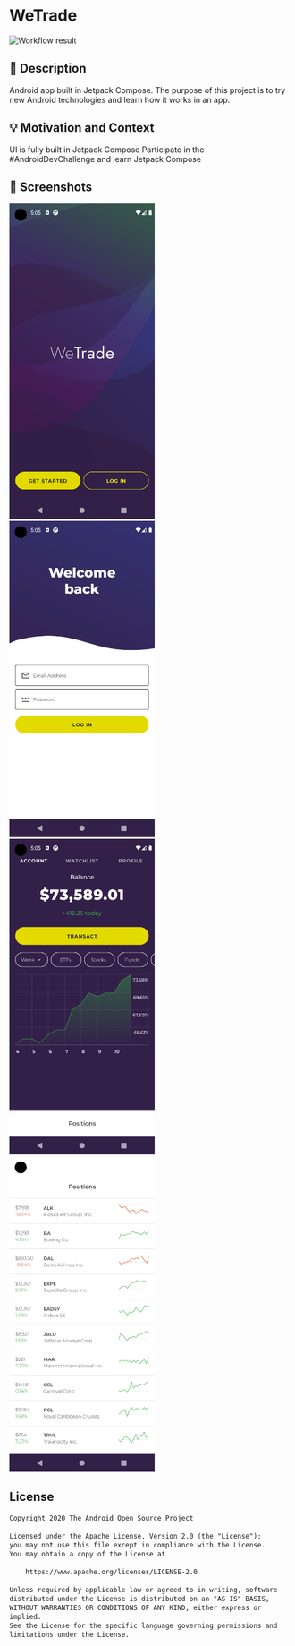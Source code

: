 # WeTrade

<!--- Replace <OWNER> with your Github Username and <REPOSITORY> with the name of your repository. -->
<!--- You can find both of these in the url bar when you open your repository in github. -->
![Workflow result](https://github.com/ericktijerou/wetrade/workflows/Check/badge.svg)


## :scroll: Description
<!--- Describe your app in one or two sentences -->
Android app built in Jetpack Compose. The purpose of this project is to try new Android technologies and learn how it works in an app.

## :bulb: Motivation and Context
<!--- Optionally point readers to interesting parts of your submission. -->
<!--- What are you especially proud of? -->
UI is fully built in Jetpack Compose
Participate in the #AndroidDevChallenge and learn Jetpack Compose

## :camera_flash: Screenshots
<!-- You can add more screenshots here if you like -->
<img src="/results/screenshot_1.png" width="260">&emsp;<img src="/results/screenshot_2.png" width="260">&emsp;<img src="/results/screenshot_3.png" width="260">&emsp;<img src="/results/screenshot_4.png" width="260">

## License
```
Copyright 2020 The Android Open Source Project

Licensed under the Apache License, Version 2.0 (the "License");
you may not use this file except in compliance with the License.
You may obtain a copy of the License at

    https://www.apache.org/licenses/LICENSE-2.0

Unless required by applicable law or agreed to in writing, software
distributed under the License is distributed on an "AS IS" BASIS,
WITHOUT WARRANTIES OR CONDITIONS OF ANY KIND, either express or implied.
See the License for the specific language governing permissions and
limitations under the License.
```